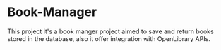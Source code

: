 # Book-Manager
This project it's a book manger project aimed to save and return books stored in the database, also it offer integration with OpenLibrary APIs.
